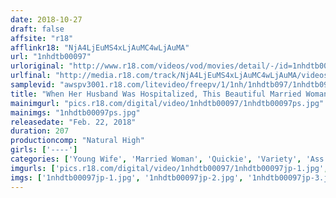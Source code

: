 ```yaml
---
date: 2018-10-27
draft: false
affsite: "r18"
afflinkr18: "NjA4LjEuMS4xLjAuMC4wLjAuMA"
url: "1nhdtb00097"
urloriginal: "http://www.r18.com/videos/vod/movies/detail/-/id=1nhdtb00097"
urlfinal: "http://media.r18.com/track/NjA4LjEuMS4xLjAuMC4wLjAuMA/videos/vod/movies/detail/-/id=1nhdtb00097"
samplevid: "awspv3001.r18.com/litevideo/freepv/1/1nh/1nhdtb097/1nhdtb097_dmb_w.mp4"
title: "When Her Husband Was Hospitalized, This Beautiful Married Woman Was Asked To Lick Him All Over, And So She Had No Choice But To Give Him An Anal Licking And When He Could No Longer Resist, He Got Himself A Quickie From Behind 5 Housewives Who Get Hot And Horny When They Get Their Asses Stared At"
mainimgurl: "pics.r18.com/digital/video/1nhdtb00097/1nhdtb00097ps.jpg"
mainimgs: "1nhdtb00097ps.jpg"
releasedate: "Feb. 22, 2018"
duration: 207
productioncomp: "Natural High"
girls: ['----']
categories: ['Young Wife', 'Married Woman', 'Quickie', 'Variety', 'Ass Lover', 'Cheating Wife', 'Blowjob', 'Hi-Def']
imgurls: ['pics.r18.com/digital/video/1nhdtb00097/1nhdtb00097jp-1.jpg', 'pics.r18.com/digital/video/1nhdtb00097/1nhdtb00097jp-2.jpg', 'pics.r18.com/digital/video/1nhdtb00097/1nhdtb00097jp-3.jpg', 'pics.r18.com/digital/video/1nhdtb00097/1nhdtb00097jp-4.jpg', 'pics.r18.com/digital/video/1nhdtb00097/1nhdtb00097jp-5.jpg', 'pics.r18.com/digital/video/1nhdtb00097/1nhdtb00097jp-6.jpg', 'pics.r18.com/digital/video/1nhdtb00097/1nhdtb00097jp-7.jpg', 'pics.r18.com/digital/video/1nhdtb00097/1nhdtb00097jp-8.jpg', 'pics.r18.com/digital/video/1nhdtb00097/1nhdtb00097jp-9.jpg', 'pics.r18.com/digital/video/1nhdtb00097/1nhdtb00097jp-10.jpg', 'pics.r18.com/digital/video/1nhdtb00097/1nhdtb00097jp-11.jpg', 'pics.r18.com/digital/video/1nhdtb00097/1nhdtb00097jp-12.jpg', 'pics.r18.com/digital/video/1nhdtb00097/1nhdtb00097jp-13.jpg', 'pics.r18.com/digital/video/1nhdtb00097/1nhdtb00097jp-14.jpg', 'pics.r18.com/digital/video/1nhdtb00097/1nhdtb00097jp-15.jpg', 'pics.r18.com/digital/video/1nhdtb00097/1nhdtb00097jp-16.jpg', 'pics.r18.com/digital/video/1nhdtb00097/1nhdtb00097jp-17.jpg', 'pics.r18.com/digital/video/1nhdtb00097/1nhdtb00097jp-18.jpg', 'pics.r18.com/digital/video/1nhdtb00097/1nhdtb00097jp-19.jpg', 'pics.r18.com/digital/video/1nhdtb00097/1nhdtb00097jp-20.jpg']
imgs: ['1nhdtb00097jp-1.jpg', '1nhdtb00097jp-2.jpg', '1nhdtb00097jp-3.jpg', '1nhdtb00097jp-4.jpg', '1nhdtb00097jp-5.jpg', '1nhdtb00097jp-6.jpg', '1nhdtb00097jp-7.jpg', '1nhdtb00097jp-8.jpg', '1nhdtb00097jp-9.jpg', '1nhdtb00097jp-10.jpg', '1nhdtb00097jp-11.jpg', '1nhdtb00097jp-12.jpg', '1nhdtb00097jp-13.jpg', '1nhdtb00097jp-14.jpg', '1nhdtb00097jp-15.jpg', '1nhdtb00097jp-16.jpg', '1nhdtb00097jp-17.jpg', '1nhdtb00097jp-18.jpg', '1nhdtb00097jp-19.jpg', '1nhdtb00097jp-20.jpg']
---
```

